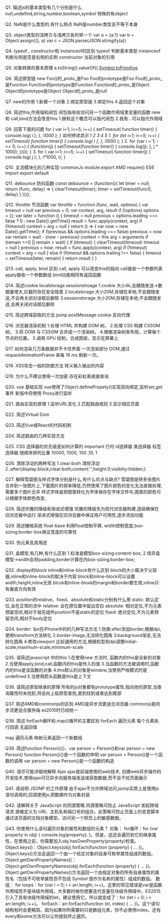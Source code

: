 Q1. 描述js的基本类型有几个分别是什么
null,undefind,string,number,boolean,symbol
特殊的有object

Q2. NaN是什么类型的,有什么特点
NaN是number类型且不等于本身

Q3. object类型的深拷贝与浅拷贝各列举一个
var a = {a:1}
var b = Object.assign({}, a)
var c = JSON.parse(JSON.stringify(a))

Q4. typeof , constructor和 instanceof的区别
typeof 判断基本类型
instanceof 判断左侧是否是右侧的实例
constructor 当前对象的引用

Q5. 对象转换的基本原理
a.toString().valueOf().[Symbol.toPrimitive]()

Q6. 简述原型链
new Foo()的_proto_是Foo
Foo的prototype是Foo
Foo的_proto_是Function
Function的prototype是Function
Function的_proto_是Object
Object的prototype是Object
Object的_proto_是null

Q7. new的作用
1.新建一个对象
2.绑定原型链
3.绑定this
4.返回这个对象

Q8. 简述this,作用域和闭包
闭包指有权访问另一个函数作用域里变量的函数
new 和 call,bind方法会改变this
1.拥有这个概念可以指代闭包
2.我有...可以指代作用域

Q9. 回答下面的问题
for ( var i=1; i<=5; i++) {
	setTimeout( function timer() {
		console.log( i );
	}, i*1000 );
}
如何修改显示 1 2 3 4 5
1.
for (let i=1; i<=5; i++) {
	setTimeout( function timer() {
		console.log( i );
	}, i*1000 );
}
2.
for (var i = 1; i <= 5; i++) {
  (function(j) {
    setTimeout(function timer() {
      console.log(j);
    }, j * 1000);
  })(i);
}
3.
for ( var i=1; i<=5; i++) {
	setTimeout( function timer(j) {
		console.log( j );
	}, i*1000, i);
}

Q10. 主流模块化的几种实现
commonJs module.export
AMD require()
ES6 import export default 

Q11. debounce 防抖函数
const debounce = (function(){
  let timer = null;
  return (func, delay) => {
    clearTimeout(timer);
    timer = setTimeout(func0, delay)
  }
})();

Q12. throttle 节流函数
var throttle = function (func, wait, options) {
  var timeout = null
  var previous = 0;
  var context, arg, result
  if (!options) options = {};
  var later = function () {
    timeout = null
    previous = options.leading === false ? 0 : new Date().getTime()
    result = func.apply(context, arg)
    if (!timeout) context = arg = null
  }
  return () => {
    var now = new Date().getTime();
    if (!previous && options.leading === false) previous = now
    var remain = wait - (now - previous)
    context = this
    arg = arguments
    if (remain <=0 || remain > wait) {
      if (timeout) {
        clearTimeout(timeout)
        timeout = null
      }
      previous = now;
      result = func.apply(context, arg)
      if (!timeout) context = arg = null
    } else if (!timeout && options.trailing !== false) {
      timeout = setTimeout(later, remain)
    }
    return result
  }
}

Q13. call, apply, bind 区别
call, apply 可以改变this的指向
call接收一个参数列表
apply接收一个参数数组
bind功能相同有返回函数

Q14. 简述cookie localstorage sessionstroage
1.cookie 大小4k,会跟随发送->数据量增大,拦截时存在安全隐患
2.localstorage 大小20M,存储在本地,不会跟随发送,不会再关闭对话框后删除
3.sessionstorage 大小20M,存储在本地,不会跟随发送,会再关闭对话框后删除

Q15. 简述跨域获取的方法 
jsonp postMessage cookie 反向代理

Q16. 浏览器渲染机制
1.处理 HTML 并构建 DOM 树。
2.处理 CSS 构建 CSSOM 树。
3.将 DOM 与 CSSOM 合并成一个渲染树。
4.根据渲染树来布局，计算每个节点的位置。
5.调用 GPU 绘制，合成图层，显示在屏幕上

Q17. 如何渲染几万条数据并不卡住界面
一次渲染部分 DOM,通过 requestAnimationFrame 来每 16 ms 刷新一次。

Q18. XSS攻击一般的防御方法
转义输入输出的内容

Q19. 为什么不建议使用一次加密
存在彩虹表直接查询

Q20. vue 基础实现
vue使用了Object.definePropety()实现双向绑定,监听set,get事件
新版中将使用
Proxy进行监听

Q21. 路由实现的原理
1.监听URL变化
2.匹配路由规则
3.显示相应页面

Q22. 简述Virtual Dom

Q23. 简述Vue或React的代码机制

Q24. 简述路由的几种实现方法

Q25. CSS 选择器的优先级是如何计算的
important
行内
id选择器
类选择器
标签选择器
按顺序排列比重 10000, 1000, 100 ,10, 1

Q26. 清除浮动的两种写法
1.clear:both 清除浮动 
2.:after{display:block;clear:both;content:'';height:0;visiblity:hidden;}

Q27. 解释雪碧图与样式字体分别是什么,有什么优点与缺点?
雪碧图是把多张图片合并到一张图片上,下载图片的频率降低,仍然使用了图片颜色的变化无法直接处理,需要多个图片合并
样式字体是把图案转化为字体保存在字体文件中,图案的颜色可以根据字体颜色改变,

Q28. 简述优雅的降级和渐进式增强
优雅的降级先为现代浏览器构建,逐级确保在旧浏览器中运行
渐进式增强在旧浏览器中保证用户可用性,逐步添加功能

Q29. 简述栅格系统
float-base 利用float控制平移, width控制宽度,box-sizing:border-box保证宽度的可靠性

Q30. 伪元素及其用途


Q31. 盒模型,有几种,有什么区别
1.标准盒模型box-sizing:content-box;
2.怪异盒模型->width会将padding,border计算在内box-sizing:border-box;

Q32. display的block inline和inline-block有什么区别
block的大小取决于父容器,inline和inline-block的取决于内容
block和inline-block可以设置width,height,inline无效
blcok和inline-bloxk的margin和border都生效,inline只有垂直方向有效

Q33. position的relative、fixed、absolute和static分别有什么用
static: 默认定位,会在正常的流中
relative: 会在原位置中留出空白
absolute: 相对定位,不为元素预留空间,相对于祖先组件position不是static的定位
fixed: 绝对定位,不为元素预留空间,相对于body定位

Q34. border: 1px在iPhone中的的几种写法方法
1.伪类:after添加border,根据dpi,使用transform方法转化
2.border-image,无法转化圆角
3.background渐变,无法转化圆角
4.修改viewport 比较通用的方法,根据机型和dpi调整initial-scale,maximum-scale,minimum-scale

Q35. 请简述javascript 中的this
1.在使用new 方法时, 函数内的this是全新的对象
2.当使用apply,bind,call,函数内的this是传入的值
3.当函数的方法被调用时,函数内的this是该函数的对象
4.this默认的对象是window,当使用严格模式时是undefined
5.当使用箭头函数是this是上下文

Q36. 请简述原型继承的原理
所有的js对象都有prototype属性,指向他的原型,当查询属性时未找到,将会向上级原型查找,直到找到或者达到尾部

Q37. 简述AMD和commonjs的区别
AMD是异步流更适合浏览器
commonjs是同步流更适合服务端
es2015时已经统一

Q38. 简述.forEach循环和.map()循环的主要区别
forEach
遍历元素
每个元素执行回调
无返回值

map
遍历元素
映射元素返回一个新数组

Q39. 简述function Person(){}、var person = Person()和var person = new Person()
function Person(){}是一个函数的申明
var person = Person()是一个函数的调用
var person = new Person()是一个函数的构造

Q40. 请尽可能详细地解释 Ajax
ajax是前端使用的web技术, 创建web异步操作的开发技术,使用ajax可已异步向服务端发送或获取数据,而不会干扰页面展示

Q41. 请说明 JSONP 的工作原理
由于ajax不允许跨域访问,jsonp实质上是使用js语句调用的,回调使用js,把数据作为对象封装

Q42. 请解释关于 JavaScript 的同源策略
同源策略可防止 JavaScript 发起跨域请求.源被定义为 URI、主机名和端口号的组合。此策略可防止页面上的恶意脚本通过该页面的文档对象模型，访问另一个网页上的敏感数据。

Q43. 你使用什么语句遍历对象的属性和数组的元素？
对象：
for循环：for (var property in obj) { console.log(property); }。但是，这还会遍历到它的继承属性，在使用之前，你需要加入obj.hasOwnProperty(property)检查。
Object.keys()：Object.keys(obj).forEach(function (property) { ... })。Object.keys()方法会返回一个由一个给定对象的自身可枚举属性组成的数组。
Object.getOwnPropertyNames()：Object.getOwnPropertyNames(obj).forEach(function (property) { ... })。Object.getOwnPropertyNames()方法返回一个由指定对象的所有自身属性的属性名（包括不可枚举属性但不包括 Symbol 值作为名称的属性）组成的数组。
数组：
for loops：for (var i = 0; i < arr.length; i++)。这里的常见错误是var是函数作用域而不是块级作用域，大多数时候你想要迭代变量在块级作用域中。ES2015 引入了具有块级作用域的let，建议使用它。所以就变成了：for (let i = 0; i < arr.length; i++)。
forEach：arr.forEach(function (el, index) { ... })。这个语句结构有时会更精简，因为如果你所需要的只是数组元素，你不必使用index。还有every和some方法可以让你提前终止遍历。